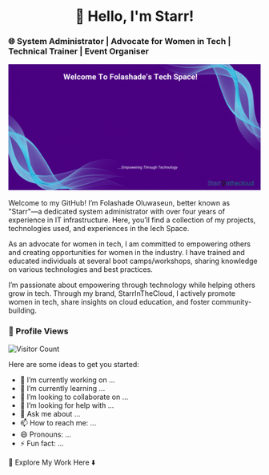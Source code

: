 <div align="center">

# 👋 Hello, I'm Starr!

</div>

### 🌐 System Administrator | Advocate for Women in Tech | Technical Trainer | Event Organiser
![Welcome Banner](https://github.com/Fola-Git/Fola-Git/blob/main/Github%20Banner.gif)

Welcome to my GitHub! I’m Folashade Oluwaseun, better known as "Starr"—a dedicated system administrator with over four years of experience in IT infrastructure. Here, you’ll find a collection of my projects, technologies used, and experiences in the Iech Space.

As an advocate for women in tech, I am committed to empowering others and creating opportunities for women in the industry. I have trained and educated individuals at several boot camps/workshops, sharing knowledge on various technologies and best practices.

I’m passionate about empowering through technology while helping others grow in tech. Through my brand, StarrInTheCloud, I actively promote women in tech, share insights on cloud education, and foster community-building.

### 👀 Profile Views 
![Visitor Count](https://visitor-badge.laobi.icu/badge?page_id=Fola-Git.Fola-Git)

Here are some ideas to get you started:

- 🔭 I’m currently working on ...
- 🌱 I’m currently learning ...
- 👯 I’m looking to collaborate on ...
- 🤔 I’m looking for help with ...
- 💬 Ask me about ...
- 📫 How to reach me: ...
- 😄 Pronouns: ...
- ⚡ Fun fact: ...

🚀 Explore My Work Here ⬇️
